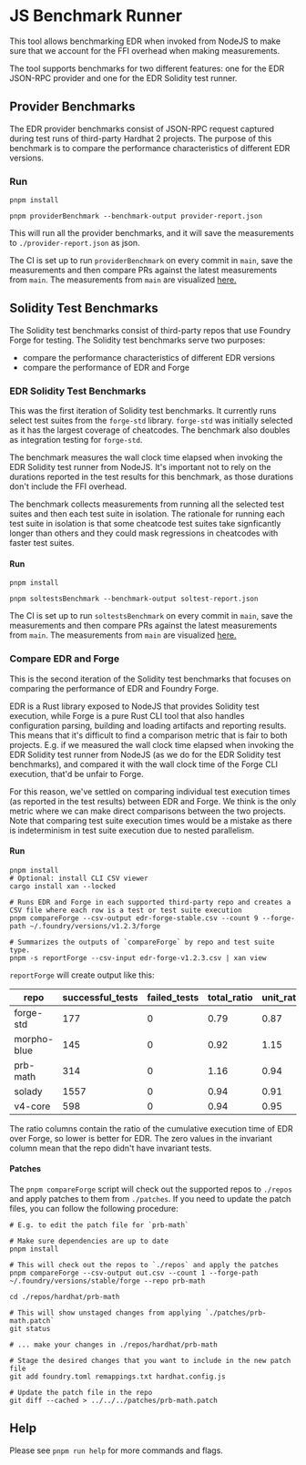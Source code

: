 # JS Benchmark Runner

This tool allows benchmarking EDR when invoked from NodeJS to make sure that we account for the FFI overhead when making measurements.

The tool supports benchmarks for two different features: one for the EDR JSON-RPC provider and one for the EDR Solidity test runner.

## Provider Benchmarks

The EDR provider benchmarks consist of JSON-RPC request captured during test runs of third-party Hardhat 2 projects. The purpose of this benchmark is to compare the performance characteristics of different EDR versions.

### Run

```shell
pnpm install

pnpm providerBenchmark --benchmark-output provider-report.json
```

This will run all the provider benchmarks, and it will save the measurements to `./provider-report.json` as json.

The CI is set up to run `providerBenchmark` on every commit in `main`, save the measurements and then compare PRs against the latest measurements from `main`. The measurements from `main` are visualized [here.](https://nomic-foundation-automation.github.io/edr-benchmark-results/bench/)

## Solidity Test Benchmarks

The Solidity test benchmarks consist of third-party repos that use Foundry Forge for testing. The Solidity test benchmarks serve two purposes:

- compare the performance characteristics of different EDR versions
- compare the performance of EDR and Forge

### EDR Solidity Test Benchmarks

This was the first iteration of Solidity test benchmarks. It currently runs select test suites from the `forge-std` library. `forge-std` was initially selected as it has the largest coverage of cheatcodes. The benchmark also doubles as integration testing for `forge-std`.

The benchmark measures the wall clock time elapsed when invoking the EDR Solidity test runner from NodeJS. It's important not to rely on the durations reported in the test results for this benchmark, as those durations don't include the FFI overhead.

The benchmark collects measurements from running all the selected test suites and then each test suite in isolation. The rationale for running each test suite in isolation is that some cheatcode test suites take signficantly longer than others and they could mask regressions in cheatcodes with faster test suites.

#### Run

```shell
pnpm install

pnpm soltestsBenchmark --benchmark-output soltest-report.json
```

The CI is set up to run `soltestsBenchmark` on every commit in `main`, save the measurements and then compare PRs against the latest measurements from `main`. The measurements from `main` are visualized [here.](https://nomic-foundation-automation.github.io/edr-benchmark-results/soltests/)

### Compare EDR and Forge

This is the second iteration of the Solidity test benchmarks that focuses on comparing the performance of EDR and Foundry Forge.

EDR is a Rust library exposed to NodeJS that provides Solidity test execution, while Forge is a pure Rust CLI tool that also handles configuration parsing, building and loading artifacts and reporting results. This means that it's difficult to find a comparison metric that is fair to both projects. E.g. if we measured the wall clock time elapsed when invoking the EDR Solidity test runner from NodeJS (as we do for the EDR Solidity test benchmarks), and compared it with the wall clock time of the Forge CLI execution, that'd be unfair to Forge.

For this reason, we've settled on comparing individual test execution times (as reported in the test results) between EDR and Forge. We think is the only metric where we can make direct comparisons between the two projects. Note that comparing test suite execution times would be a mistake as there is indeterminism in test suite execution due to nested parallelism.

#### Run

```shell
pnpm install
# Optional: install CLI CSV viewer
cargo install xan --locked

# Runs EDR and Forge in each supported third-party repo and creates a CSV file where each row is a test or test suite execution
pnpm compareForge --csv-output edr-forge-stable.csv --count 9 --forge-path ~/.foundry/versions/v1.2.3/forge

# Summarizes the outputs of `compareForge` by repo and test suite type.
pnpm -s reportForge --csv-input edr-forge-v1.2.3.csv | xan view
```

`reportForge` will create output like this:

| repo | successful_tests | failed_tests | total_ratio | unit_ratio | fuzz_ratio | invariant_ratio |
| --- | --- | --- | --- | --- | --- | --- |
| forge-std | 177 | 0 | 0.79 | 0.87 | 0.79 | 0 |
| morpho-blue | 145 | 0 | 0.92 | 1.15 | 0.9 | 0.93 |
| prb-math | 314 | 0 | 1.16 | 0.94 | 1.16 | 0 |
| solady | 1557 | 0 | 0.94 | 0.91 | 0.94 | 0.86 |
| v4-core | 598 | 0 | 0.94 | 0.95 | 0.94 | 0 |

The ratio columns contain the ratio of the cumulative execution time of EDR over Forge, so lower is better for EDR. The zero values in the invariant column mean that the repo didn't have invariant tests.

#### Patches

The `pnpm compareForge` script will check out the supported repos to `./repos` and apply patches to them from `./patches`. If you need to update the patch files, you can follow the following procedure:

```shell
# E.g. to edit the patch file for `prb-math`

# Make sure dependencies are up to date
pnpm install

# This will check out the repos to `./repos` and apply the patches
pnpm compareForge --csv-output out.csv --count 1 --forge-path ~/.foundry/versions/stable/forge --repo prb-math

cd ./repos/hardhat/prb-math

# This will show unstaged changes from applying `./patches/prb-math.patch`
git status

# ... make your changes in ./repos/hardhat/prb-math

# Stage the desired changes that you want to include in the new patch file
git add foundry.toml remappings.txt hardhat.config.js

# Update the patch file in the repo
git diff --cached > ../../../patches/prb-math.patch
```

## Help

Please see `pnpm run help` for more commands and flags.
